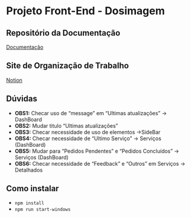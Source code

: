 # Projeto Front-End - Dosimagem

## Repositório da Documentação
[Documentação](https://github.com/mlutegar/projeto_front_end_ibmec_2024_2)

## Site de Organização de Trabalho
[Notion](https://adaptable-archeology-6c8.notion.site/992ff4a127054408b39700819a3e9e08?v=fb30063d66b24e7fb439d1be055b1bd5)

## Dúvidas
- **OBS1:** Checar uso de “message” em “Ultimas atualizações” → DashBoard
- **OBS2:** Mudar titulo “Ultimas atualizações”
- **OBS3:** Checar necessidade de uso de elementos →SideBar
- **OBS4:** Checar necessidade de “Ultimo Serviço” → Serviços (DashBoard)
- **OBS5:** Mudar para “Pedidos Pendentes” e “Pedidos Concluídos” → Serviços (DashBoard)
- **OBS6:** Checar necessidade de “Feedback” e “Outros” em Serviços → Detalhados

## Como instalar
- `npm install`
- `npm run start-windows`


